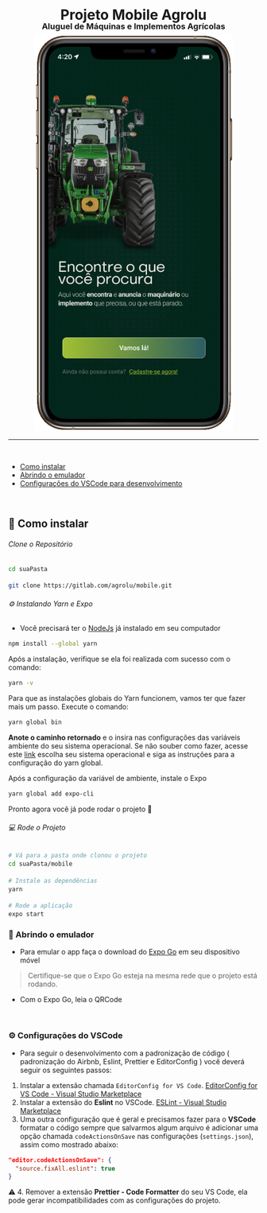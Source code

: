 <div style="text-align: center" align="center">
  <h1 style="line-height: 0">
    Projeto Mobile Agrolu
  </h1>
  <h3 style="line-height: 0">
    Aluguel de Máquinas e Implementos Agrícolas
  </h3>
  <img width="400px" title="Agrolu" src="docs/welcome.png"/>
</div>

***
</br>

* [Como instalar](#construction_worker-como-instalar)
* [Abrindo o emulador](#iphone-abrindo-o-emulador)
* [Configurações do VSCode para desenvolvimento](#gear-configurações-do-vscode)

</br>

## :construction_worker: Como instalar

###### Clone o Repositório

```bash
cd suaPasta

git clone https://gitlab.com/agrolu/mobile.git
```


###### :gear:  Instalando Yarn e Expo

- Você precisará ter o [NodeJs](https://nodejs.org/en/) já instalado em seu computador

```bash
npm install --global yarn
```

Após a instalação, verifique se ela foi realizada com sucesso com o comando:

```bash
yarn -v
```

Para que as instalações globais do Yarn funcionem, vamos ter que fazer mais um passo. Execute o comando:

```bash
yarn global bin
```

**Anote o caminho retornado** e o insira nas configurações das variáveis ambiente do seu sistema operacional. Se não souber como fazer, acesse este [link](https://react-native.rocketseat.dev/) escolha seu sistema operacional e siga as instruções para a configuração do yarn global.

Após a configuração da variável de ambiente, instale o Expo

```bash
yarn global add expo-cli
```

Pronto agora você já pode rodar o projeto :tada:

###### 💻 Rode o Projeto

```bash
# Vá para a pasta onde clonou o projeto
cd suaPasta/mobile

# Instale as dependências
yarn

# Rode a aplicação
expo start
```

### :iphone: Abrindo o emulador

- Para emular o app faça o download do [Expo Go](https://expo.dev/client) em seu dispositivo móvel

> Certifique-se que o Expo Go esteja na mesma rede que o projeto está rodando.

- Com o Expo Go, leia o QRCode

</br>

### :gear: Configurações do VSCode

- Para seguir o desenvolvimento com a padronização de código ( padronização do Airbnb, Eslint, Prettier e EditorConfig ) você deverá seguir os seguintes passos:

1. Instalar a extensão chamada `EditorConfig for VS Code`. [EditorConfig for VS Code - Visual Studio Marketplace](https://marketplace.visualstudio.com/items?itemName=EditorConfig.EditorConfig)
2. Instalar a extensão do **Eslint** no VSCode. [ESLint - Visual Studio Marketplace](https://marketplace.visualstudio.com/items?itemName=dbaeumer.vscode-eslint)
3. Uma outra configuração que é geral e precisamos fazer para o **VSCode** formatar o código sempre que salvarmos algum arquivo é adicionar uma opção chamada `codeActionsOnSave` nas configurações (`settings.json`), assim como mostrado abaixo:

```json
"editor.codeActionsOnSave": {
  "source.fixAll.eslint": true
}
```

⚠️ 4.  Remover a extensão **Prettier - Code Formatter** do seu VS Code, ela pode gerar incompatibilidades com as configurações do projeto.
